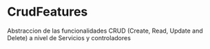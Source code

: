 # CrudFeatures
Abstraccion de las funcionalidades CRUD (Create, Read, Update and Delete) a nivel de Servicios y controladores
